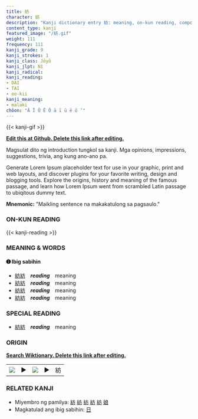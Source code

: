 ```yaml
---
title: 紡
character: 紡
description: "Kanji dictionary entry 紡: meaning, on-kun reading, compounds, origin, related kanji"
content_type: kanji
featured_image: "/紡.gif"
weight: 111
frequency: 111
kanji_grade: 9
kanji_strokes: 1
kanji_class: Jōyō
kanji_jlpt: N1
kanji_radical: 
kanji_reading: 
- DAI
- TAI
- oo-kii
kanji_meaning:
- malaki
chōon: "Ā Ī Ū Ē Ō ā ī ū ē ō ’"
---
```

[//]: # (Don't edit the line below. Kanji animated GIF code is automatically generated.)
{{< kanji-gif >}}

[//]: # (Edit below this line.)

**[Edit this at Github. Delete this link after editing.](https://github.com/tim0g/tim/tree/main/content/kanji/紡/index.md)**

Magsulat dito ng introduction tungkol sa kanji. Mga opinions, impressions, suggestions, trivia, ang kung ano-ano pa.

Generate Lorem Ipsum placeholder text for use in your graphic, print and web layouts, and discover plugins for your favorite writing, design and blogging tools. Explore the origins, history and meaning of the famous passage, and learn how Lorem Ipsum went from scrambled Latin passage to ubiqitous dummy text.
 
**Mnemonic:** "Maikling sentence na makakatulong sa pagsaulo."

### ON-KUN READING

[//]: # (Don't edit the line below. ON-KUN READING code is automatically generated.)
{{< kanji-reading >}}

### MEANING & WORDS

#### ➊ **Ibig sabihin**
  - [紡](../紡)[紡](../紡)　***reading***　meaning
  - [紡](../紡)[紡](../紡)　***reading***　meaning
  - [紡](../紡)[紡](../紡)　***reading***　meaning
  - [紡](../紡)[紡](../紡)　***reading***　meaning

### SPECIAL READING
  - [紡](../紡)[紡](../紡)　***reading***　meaning

### ORIGIN

**[Search Wiktionary. Delete this link after editing.](https://wiktionary.org/wiki/紡)**
<table class="kanji-table"><tr><td>
<img src="60px-紡-bronze.svg.png">
</td><td>▶</td><td>
<img src="60px-紡-oracle.svg.png">
</td><td>▶</td>
<td class="kanji-origin">紡</td>
</tr></table>

### RELATED KANJI
- Miyembro ng pamilya: [紡](../紡) [紡](../紡) [紡](../紡) [紡](../紡) [紡](../紡) [娘](../娘)
- Magkatulad ang ibig sabihin: [日](../日)

